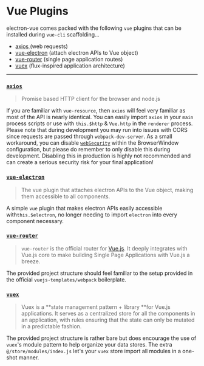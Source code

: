 # Vue Plugins

electron-vue comes packed with the following `vue` plugins that can be installed during `vue-cli` scaffolding...

* [axios ](https://github.com/mzabriskie/axios)\(web requests\)
* [vue-electron](https://github.com/SimulatedGREG/vue-electron) \(attach electron APIs to Vue object\)
* [vue-router](https://github.com/vuejs/vue-router) \(single page application routes\)
* [vuex](https://github.com/vuejs/vuex) \(flux-inspired application architecture\)

---

### [`axios`](https://github.com/mzabriskie/axios)

> Promise based HTTP client for the browser and node.js

If you are familiar with `vue-resource`, then `axios` will feel very familiar as most of the API is nearly identical. You can easily import `axios` in your `main` process scripts or use with `this.$http` & `Vue.http` in the `renderer` process. Please note that during development you may run into issues with CORS since requests are passed through `webpack-dev-server`. As a small workaround, you can disable [`webSecurity`](https://electronjs.org/docs/api/browser-window#new-browserwindowoptions) within the BrowserWindow configuration, but please do remember to only disable this during development. Disabling this in production is highly not recommended and can create a serious security risk for your final application!

### [`vue-electron`](https://github.com/SimulatedGREG/vue-electron)

> The vue plugin that attaches electron APIs to the Vue object, making them accessible to all components.

A simple `vue` plugin that makes electron APIs easily accessible with`this.$electron`, no longer needing to import `electron` into every component necessary.

### [`vue-router`](https://github.com/vuejs/vue-router)

> `vue-router` is the official router for [Vue.js](http://vuejs.org/). It deeply integrates with Vue.js core to make building Single Page Applications with Vue.js a breeze.

The provided project structure should feel familiar to the setup provided in the official `vuejs-templates/webpack` boilerplate.

### [`vuex`](https://github.com/vuejs/vuex)

> Vuex is a **state management pattern + library **for Vue.js applications. It serves as a centralized store for all the components in an application, with rules ensuring that the state can only be mutated in a predictable fashion.

The provided project structure is rather bare but does encourage the use of `vuex`'s module pattern to help organize your data stores. The extra `@/store/modules/index.js` let's your `vuex` store import all modules in a one-shot manner.

